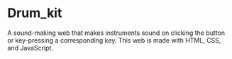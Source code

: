 # Drum_kit
A sound-making web that makes instruments sound on clicking the button or key-pressing a corresponding key. 
This web is made with HTML, CSS, and JavaScript.
